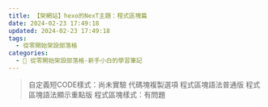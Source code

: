 ```yaml
---
title: 【架網站】hexo的NexT主題：程式區塊篇
date: 2024-02-23 17:49:18
updated: 2024-02-23 17:49:18
tags:
  - 從零開始架設部落格
categories: 
  - 🌴 從零開始架設部落格-新手小白的學習筆記
---
```

> 自定義短CODE樣式：尚未實驗
> 代碼塊複製選項
> 程式區塊語法普通版
> 程式區塊語法顯示重點版
> 程式區塊樣式：有問題

<!-- more -->